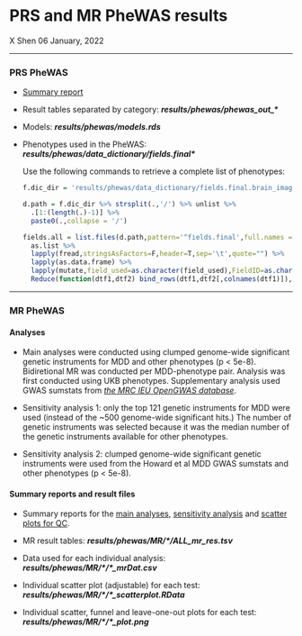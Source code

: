 PRS and MR PheWAS results
================
X Shen
06 January, 2022

-----

### PRS PheWAS

  - [Summary
    report](https://github.com/psychiatric-genomics-consortium/mdd-meta/blob/phewas/scripts/phewas/SUMMARY/summary.prs_phewas.md)

  - Result tables separated by category:
    ***results/phewas/phewas\_out\_\****

  - Models: ***results/phewas/models.rds***

  - Phenotypes used in the PheWAS:
    ***results/phewas/data\_dictionary/fields.final\****
    
    Use the following commands to retrieve a complete list of
    phenotypes:
    
    ``` r
    f.dic_dir = 'results/phewas/data_dictionary/fields.final.brain_imaging_QC_cov_phenotype.txt'
    
    d.path = f.dic_dir %>% strsplit(.,'/') %>% unlist %>% 
      .[1:(length(.)-1)] %>% 
      paste0(.,collapse = '/')
    
    fields.all = list.files(d.path,pattern='^fields.final',full.names = T,include.dirs = T) %>% 
      as.list %>%
      lapply(fread,stringsAsFactors=F,header=T,sep='\t',quote="") %>%
      lapply(as.data.frame) %>% 
      lapply(mutate,field_used=as.character(field_used),FieldID=as.character(FieldID)) %>% 
      Reduce(function(dtf1,dtf2) bind_rows(dtf1,dtf2[,colnames(dtf1)]), .)
    ```

-----

### MR PheWAS

#### Analyses

  - Main analyses were conducted using clumped genome-wide significant
    genetic instruments for MDD and other phenotypes (p \< 5e-8).
    Bidiretional MR was conducted per MDD-phenotype pair. Analysis was
    first conducted using UKB phenotypes. Supplementary analysis used
    GWAS sumstats from [*the MRC IEU OpenGWAS
    database*](https://gwas.mrcieu.ac.uk/).

  - Sensitivity analysis 1: only the top 121 genetic instruments for MDD
    were used (instead of the ~500 genome-wide significant hits.) The
    number of genetic instruments was selected because it was the median
    number of the genetic instruments available for other phenotypes.

  - Sensitivity analysis 2: clumped genome-wide significant genetic
    instruments were used from the Howard et al MDD GWAS sumstats and
    other phenotypes (p \< 5e-8).

#### Summary reports and result files

  - Summary reports for the [main
    analyses](https://github.com/psychiatric-genomics-consortium/mdd-meta/blob/phewas/scripts/phewas/SUMMARY/summary.mr_phewas.md),
    [sensitivity
    analysis](https://github.com/psychiatric-genomics-consortium/mdd-meta/blob/phewas/scripts/phewas/SUMMARY/Sensitivity_analy.mr_phewas.md)
    and [scatter plots for
    QC](https://github.com/psychiatric-genomics-consortium/mdd-meta/blob/phewas/scripts/phewas/SUMMARY/QC.scatterplot.mr_phewas.md).

  - MR result tables: ***results/phewas/MR/\*/ALL\_mr\_res.tsv***

  - Data used for each individual analysis:
    ***results/phewas/MR/\*/\*\_mrDat.csv***

  - Individual scatter plot (adjustable) for each test:
    ***results/phewas/MR/\*/\*\_scatterplot.RData***

  - Individual scatter, funnel and leave-one-out plots for each test:
    ***results/phewas/MR/\*/\*\_plot.png***
